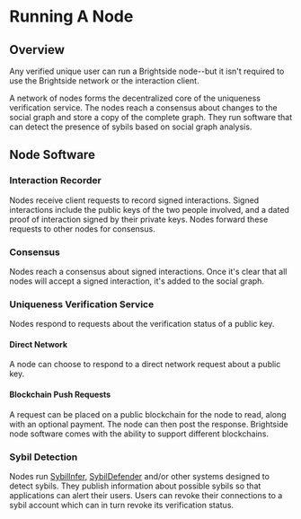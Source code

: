 # Running A Node
## Overview
Any verified unique user can run a Brightside node--but it isn't required to use the Brightside network or the interaction client.

A network of nodes forms the decentralized core of the uniqueness verification service. The nodes reach a consensus about changes to the social graph and store a copy of the complete graph. They run software that can detect the presence of sybils based on social graph analysis.
## Node Software
### Interaction Recorder
Nodes receive client requests to record signed interactions. Signed interactions include the public keys of the two people involved, and a dated proof of interaction signed by their private keys. Nodes forward these requests to other nodes for consensus.
### Consensus
Nodes reach a consensus about signed interactions. Once it's clear that all nodes will accept a signed interaction, it's added to the social graph.
### Uniqueness Verification Service
Nodes respond to requests about the verification status of a public key.
#### Direct Network
A node can choose to respond to a direct network request about a public key.
#### Blockchain Push Requests
A request can be placed on a public blockchain for the node to read, along with an optional payment. The node can then post the response. Brightside node software comes with the ability to support different blockchains.
### Sybil Detection
Nodes run [SybilInfer](http://citeseerx.ist.psu.edu/viewdoc/summary?doi=10.1.1.149.6318), [SybilDefender](https://pdfs.semanticscholar.org/7606/64eab41125b06692a95832961bc5473d2aae.pdf) and/or other systems designed to detect sybils. They publish information about possible sybils so that applications can alert their users. Users can revoke their connections to a sybil account which can in turn revoke its verification status.
